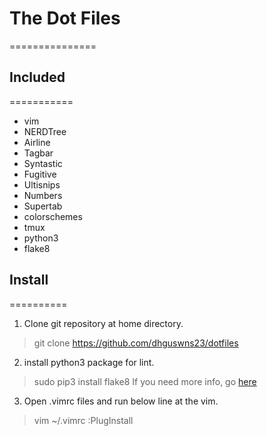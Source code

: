 # The Dot Files
===============

## Included
===========
* vim
 * NERDTree
 * Airline
 * Tagbar
 * Syntastic
 * Fugitive
 * Ultisnips
 * Numbers
 * Supertab
 * colorschemes
* tmux
* python3
 * flake8

## Install
==========
1. Clone git repository at home directory.
> git clone https://github.com/dhguswns23/dotfiles

2. install python3 package for lint.
> sudo pip3 install flake8
If you need more info, go [here](http://flake8.pycqa.org/en/latest/)

3. Open .vimrc files and run below line at the vim.
> vim ~/.vimrc
> :PlugInstall
